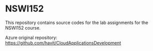 # NSWI152
This repository contains source codes for the lab assignments for the NSWI152 course.

Azure original repository: https://github.com/havit/CloudApplicationsDevelopment